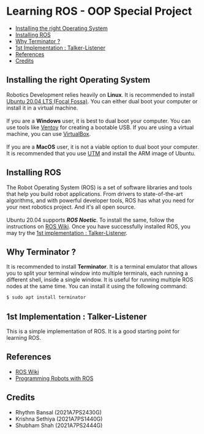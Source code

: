 # Learning ROS - OOP Special Project
- [Installing the right Operating System](#installing-the-right-operating-system)
- [Installing ROS](#installing-ros)
- [Why Terminator ?](#why-terminator)
- [1st Implementation : Talker-Listener](#1st-implementation--talker-listener)
- [References](#references)
- [Credits](#credits)

## Installing the right Operating System
Robotics Development relies heavily on **Linux**. It is recommended to install [Ubuntu 20.04 LTS (Focal Fossa)](https://releases.ubuntu.com/focal/). You can either dual boot your computer or install it in a virtual machine.<br><br>
If you are a **Windows** user, it is best to dual boot your computer. You can use tools like [Ventoy](https://www.ventoy.net/) for creating a bootable USB. If you are using a virtual machine, you can use [VirtualBox](https://www.virtualbox.org/).<br><br>
If you are a **MacOS** user, it is not a viable option to dual boot your computer. It is recommended that you use [UTM](https://mac.getutm.app/) and install the ARM image of Ubuntu.

## Installing ROS
The Robot Operating System (ROS) is a set of software libraries and tools that help you build robot applications. From drivers to state-of-the-art algorithms, and with powerful developer tools, ROS has what you need for your next robotics project. And it's all open source.<br><br>
Ubuntu 20.04 supports ***ROS Noetic***. To install the same, follow the instructions on [ROS Wiki](http://wiki.ros.org/noetic/Installation/Ubuntu). Once you have successfully installed ROS, you may try the [1st implementation : Talker-Listener](#1st-implementation--talker-listener).

## Why Terminator ?
It is recommended to install **Terminator**. It is a terminal emulator that allows you to split your terminal window into multiple terminals, each running a different shell, inside a single window. It is useful for running multiple ROS nodes at the same time. You can install it using the following command:
```bash
$ sudo apt install terminator
```

## 1st Implementation : Talker-Listener
This is a simple implementation of ROS. It is a good starting point for learning ROS.

## References
- [ROS Wiki](https://wiki.ros.org/)
- [Programming Robots with ROS](/Programming_Robots_with_ROS.pdf)

## Credits
- Rhythm Bansal (2021A7PS2430G)
- Krishna Sethiya (2021A7PS1440G)
- Shubham Shah (2021A7PS2444G)